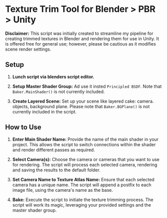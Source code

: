 # Texture Trim Tool for Blender > PBR > Unity

**Disclaimer:** This script was initially created to streamline my pipeline for creating trimmed textures in Blender and rendering them for use in Unity. It is offered free for general use; however, please be cautious as it modifies scene render settings.

## Setup


1. **Lunch script via blenders script editor.**
2. **Setup Master Shader Group:** Ad use it insted `Principled BSDF`. Note that `Baker.MainShader()` is not currently included.

3. **Create Layered Scene:** Set up your scene like layered cake: camera. objects, background plane. Please note that `Baker.BGPlane()` is not currently included in the script.

## How to Use

1. **Enter Main Shader Name:** Provide the name of the main shader in your project. This allows the script to switch connections within the shader and render different passes as required.

2. **Select Camera(s):** Choose the camera or cameras that you want to use for rendering. The script will process each selected camera, rendering and saving the results to the default folder.

3. **Set Camera Name to Texture Atlas  Name:** Ensure that each selected camera has a unique name. The script will append a postfix to each image file, using the camera's name as the base.

4. **Bake:** Execute the script to initiate the texture trimming process. The script will work its magic, leveraging your provided settings and the master shader group.
